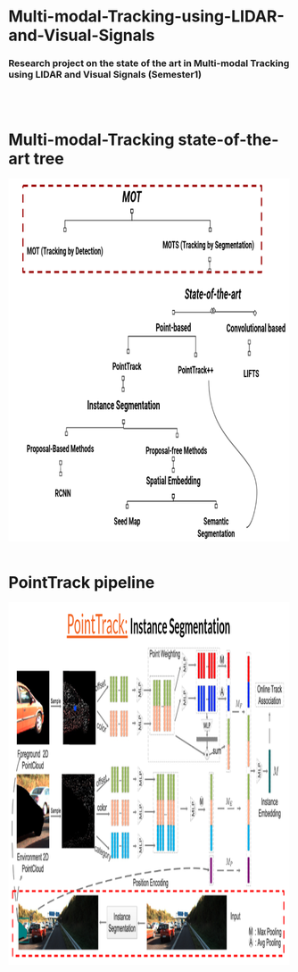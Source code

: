 # Multi-modal-Tracking-using-LIDAR-and-Visual-Signals
### Research project on the state of the art in Multi-modal Tracking using LIDAR and Visual Signals (Semester1)

<br> <br>
#  Multi-modal-Tracking state-of-the-art tree<br>
<img src="stateOftheArt.png" align="center" width="1000" height="650"> <br> <br>
# PointTrack pipeline<br>
<img src="PointTrack.png" align="center" width="1000" height="650"> <br>
